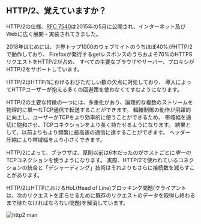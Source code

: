 ## HTTP/2、覚えていますか？

HTTP/2の仕様、[RFC 7540](https://httpwg.org/specs/rfc7540.html)は2015年の5月に公開され、インターネット及びWebに広く展開・実装されてきました。

2018年はじめには、世界トップ1000のウェブサイトのうちほぼ40%がHTTP/2で動作しており、
Firefoxが発行するgetレスポンスのうちおよそ70%のHTTPSリクエストをHTTP/2が占め、
すべての主要なブラウザやサーバー、プロキシがHTTP/2をサポートしています。

HTTP/2はHTTP/1におけるおびただしい数の欠点に対処しており、
導入によってHTTPユーザーが抱える多くの回避策を使わなくてすむようになります。

HTTP/2の主要な特徴の一つには、多重化があり、論理的な複数のストリームを物理的に単一なTCP通信で転送することができます。
輻輳制御の動作が飛躍的に向上し、ユーザーがTCPをより効率的に使うことができるため、
帯域幅を適切に飽和させ、TCPコネクションをより長く持たせるようになります。
結果として、以前よりもより頻繁に最高速の通信に達することができます。
ヘッダー圧縮により帯域幅をより小さくできます。

HTTP/2によって、ブラウザは、原則以前は6本だったのがホストごとに*単一の*TCPコネクションを使うようになります。
実際、HTTP/2で使われているコネクションの統合と「デシャーディング」技術はそれよりもさらに接続数を減らすことがあります。

HTTP/2はHTTPにおけるHoL(Head of Line)ブロッキング問題(クライアントは、次のリクエストを走らせるために既存のリクエストのデータを取得し終わるまで待たなければならない問題)を解消しています。

![http2 man](../images/h2-man.jpg)
